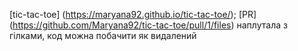 [tic-tac-toe] (https://maryana92.github.io/tic-tac-toe/);
[PR] (https://github.com/Maryana92/tic-tac-toe/pull/1/files) наплутала з гілками, код можна побачити як видалений
